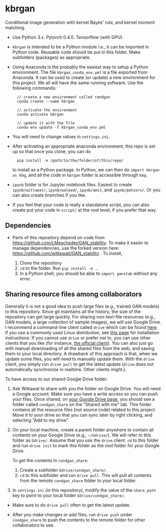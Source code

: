 # kbrgan

Conditional image generation with kernel Bayes' rule, and kernel moment
matching.

* Use Python 3.x. Pytorch 0.4.0. Tensorflow (with GPU).

* `kbrgan` is intended to be a Python module i.e., it can be imported in
  Python code. Reusable code should be put in this folder. Make subfolders
  (packages) as appropriate.

* Using Anaconda is the probably the easiest way to setup a Python environment.
  The file `kbrgan_conda_env.yml` is a file exported from Anaconda. It can be
  used to create (or update) a new environment for this project. We all will
  have the same running software. Use the following commands:

        // create a new environment called randgan
        conda create --name kbrgan

        // activate the environment
        conda activate kbrgan 

        // update it with the file
        conda env update -f kbrgan_conda_env.yml

    
* You will need to change values in `settings.ini`.

* After activating an appropriate anaconda environment, this repo is set up so
  that once you clone, you can do 

        pip install -e /path/to/the/folder/of/this/repo/

  to install as a Python package. In Python, we can then do `import kbrgan as
  kbg`, and all the code in `kbrgan` folder is accessible through `kbg`.

* `ipynb` folder is for Jupyter notebook files. Easiest to create
  `ipynb/wittawat/`, `ipynb/waleed/`, `ipynb/amit`, and `ipynb/patsorn/`. Or you can also
  create branches if you like.

* If you feel that your code is really a standalone script, you can also create
  put your code in `script/` at the root level, if you prefer that way.

## Dependencies

* Parts of this repository depend on code from
  https://github.com/LMescheder/GAN_stability. To make it easier to manage dependencies, use the forked version here: https://github.com/wittawatj/GAN_stability . To install,

    1. Clone the repository
    2. `cd` to the folder. Run `pip install -e .`. 
    3. In a Python shell, you should be able to `import ganstab` without any error.

## Sharing resource files among collaborators

Generally it is not a good idea to push large files (e.g., trained GAN models)
to this repository. Since git maintains all the history, the size of the
repository can get large quickly. For sharing non-text-file resources (e.g.,
GAN models, a large collection of sample images), we will use Google Drive.
I recommend a command-line client called `drive` which can be found
[here](https://github.com/odeke-em/drive). If you use a commonly used Linux
distribution, see [this
page](https://github.com/odeke-em/drive/blob/master/platform_packages.md) for
installation instructions.
If you cannot use `drive` or prefer not to, you can use other clients that you
like (for instance, [the official
client](https://www.google.com/drive/download/)). You can also just go with
manual downloading of all the shared files from
the web, and saving them to your local directory. A drawback of this approach
is that, when we update some files, you will need to manually update them. With
the `drive` client, you simply run `drive pull` to get the latest update
(`drive` does not automatically synchronize in realtime. Other clients might.). 

To have access to our shared Google Drive folder:

1. Ask Wittawat to share with you the folder on Google Drive. You will need a
   Google account. Make sure you have a write access so you can push your
   files. Once shared, on [your Google Drive page](https://drive.google.com),
   you should see a folder called `condgan_share` on the "Shared with me" tab.
   This folder contains all the resource files (not source code) related to
   this project. Move it to your drive so that you can sync later by right
   clicking, and selecting "Add to my drive".

2. On your local machine, create a parent folder anywhere to contain all
   contents on your Google Drive (e.g., `~/Gdrive/`). We will refer to this
   folder as `Gdrive/`. Assume that you use the `drive` client. `cd` to this
   folder and run `drive init` to mark this folder as the root folder for your
   Google Drive.
   
   To get the contents in `condgan_share`: 
   
   1. Create a subfolder `Gdrive/condgan_share/`.
   2. `cd` to this subfolder and run `drive pull`. This will pull all contents 
   from the remote `condgan_share` folder to your local folder.

3. In `settings.ini` (in this repository), modify the value of the `share_path`
   key to point to your local folder `Gdrive/condgan_share/`. 

* Make sure to do `drive pull` often to get the latest update.

* After you make changes or add files, run `drive push` under `condgan_share`
   to push the contents to the remote folder for other collaborators to see.

        


